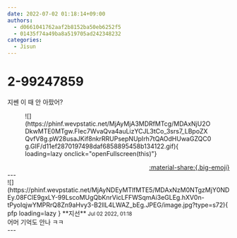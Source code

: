 ```yaml
---
date: 2022-07-02 01:18:14+09:00
authors:
  - d0661041762aaf2b8152ba50eb6252f5
  - 01435f74a49ba8a519705ad242348232
categories:
  - Jisun
---
```


# 2-99247859

<div class="post-container" markdown="1">
<div class="content-container md-sidebar__scrollwrap" markdown="1">

지쎈 이 때 안 아팠어?
<figure markdown="1">
![](https://phinf.wevpstatic.net/MjAyMjA3MDRfMTcg/MDAxNjU2ODkwMTE0MTgw.FIec7WvaQva4auLizYCJL3tCo_3srs7_LBpoZXQvfV8g.pW28usaJKif8nkrRRUPsepNUpIrh7tQAOdHUwaGZQC0g.GIF/d11ef2870197498daf6858895458b134122.gif){ loading=lazy onclick="openFullscreen(this)"}
</figure>


</div>
</div>

<div style="text-align: right;" markdown="1">
<a href="https://weverse.io/fromis9/fanpost/2-99247859" style="text-align: right;">:material-share:{.big-emoji}</a>
</div>
---

<div class="comments-container md-sidebar__scrollwrap" markdown="1">
<div class="comment" markdown="1">
<div class='id-container' markdown="1">
![](https://phinf.wevpstatic.net/MjAyNDEyMTlfMTE5/MDAxNzM0NTgzMjY0NDEy.08FClE9gxLY-99LscoMUgQbKnrVicLFFWSqmAi3eGLEg.hXV0n-tPyoIqjwYMPRrQ8Zn9aHvy3-B2llL4LWAZ_bEg.JPEG/image.jpg?type=s72){ pfp loading=lazy }
**<span class="artist">지선</span>** <small>Jul 02 2022, 01:18</small><br>
</div>
<div class='comment-body' markdown="1">
어머 기억도 안나 ㅋㅋ
</div>
</div>
</div>
---
